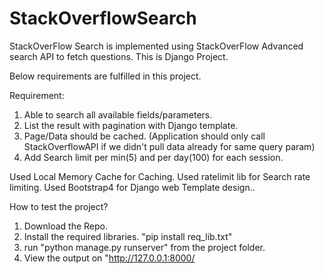 # StackOverflowSearch

StackOverFlow Search is implemented using StackOverFlow Advanced search API to fetch questions. This is Django Project. 

Below requirements are fulfilled in this project.

Requirement:
1) Able to search all available fields/parameters. 
2) List the result with pagination with Django template.
3) Page/Data should be cached. (Application should only call StackOverflowAPI if we didn't pull data already for same query param)
4) Add Search limit per min(5) and per day(100) for each session.

Used Local Memory Cache for Caching.
Used ratelimit lib for Search rate limiting. 
Used Bootstrap4 for Django web Template design..

How to test the project?
1. Download the Repo.
2. Install the required libraries. "pip install req_lib.txt"
3. run "python manage.py runserver" from the project folder. 
4. View the output on "http://127.0.0.1:8000/

